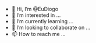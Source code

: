 - 👋 Hi, I’m @EuDiogo
- 👀 I’m interested in ...
- 🌱 I’m currently learning ...
- 💞️ I’m looking to collaborate on ...
- 📫 How to reach me ...

<!---
EuDiogo/EuDiogo is a ✨ special ✨ repository because its `README.md` (this file) appears on your GitHub profile.
You can click the Preview link to take a look at your changes.
--->
